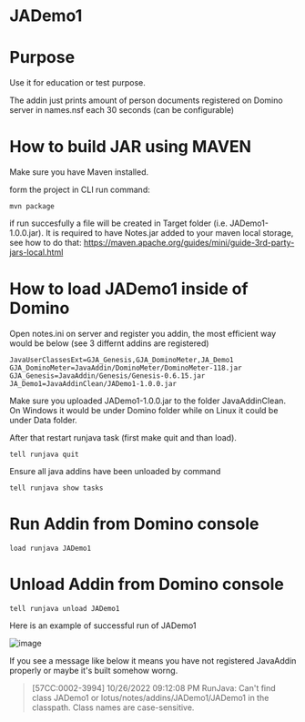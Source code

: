 # JADemo1

# Purpose
Use it for education or test purpose.

The addin just prints amount of person documents registered on Domino server in names.nsf each 30 seconds (can be configurable)

# How to build JAR using MAVEN

Make sure you have Maven installed.

form the project in CLI run command:

``mvn package``

if run succesfully a file will be created in Target folder (i.e. JADemo1-1.0.0.jar).
It is required to have Notes.jar added to your maven local storage, see how to do that: https://maven.apache.org/guides/mini/guide-3rd-party-jars-local.html

# How to load JADemo1 inside of Domino

Open notes.ini on server and register you addin, the most efficient way would be below (see 3 differnt addins are registered)

``
JavaUserClassesExt=GJA_Genesis,GJA_DominoMeter,JA_Demo1
GJA_DominoMeter=JavaAddin/DominoMeter/DominoMeter-118.jar
GJA_Genesis=JavaAddin/Genesis/Genesis-0.6.15.jar
JA_Demo1=JavaAddinClean/JADemo1-1.0.0.jar
``

Make sure you uploaded JADemo1-1.0.0.jar to the folder JavaAddinClean. On Windows it would be under Domino folder while on Linux it could be under Data folder.

After that restart runjava task (first make quit and than load).

``
tell runjava quit
``

Ensure all java addins have been unloaded by command

``
tell runjava show tasks
``

# Run Addin from Domino console
``load runjava JADemo1``

# Unload Addin from Domino console
``tell runjava unload JADemo1``

Here is an example of successful run of JADemo1

![image](https://user-images.githubusercontent.com/844872/198114625-ba4b2bb4-a7ad-48cf-85be-e4d3f5145625.png)

If you see a message like below it means you have not registered JavaAddin properly or maybe it's built somehow worng.

> [57CC:0002-3994] 10/26/2022 09:12:08 PM  RunJava: Can't find class JADemo1 or lotus/notes/addins/JADemo1/JADemo1 in the classpath.  Class names are case-sensitive.
